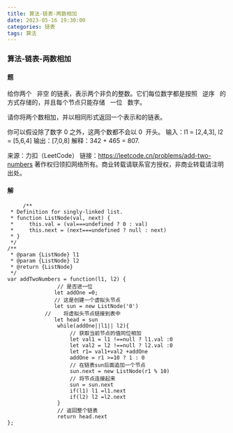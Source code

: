 ```yaml
---
title: 算法-链表-两数相加
date: 2023-05-16 19:30:00
categories: 链表
tags: 算法
---
```


### 算法-链表-两数相加

#### 题

给你两个   非空 的链表，表示两个非负的整数。它们每位数字都是按照   逆序   的方式存储的，并且每个节点只能存储   一位   数字。

请你将两个数相加，并以相同形式返回一个表示和的链表。

你可以假设除了数字 0 之外，这两个数都不会以 0  开头。
输入：l1 = [2,4,3], l2 = [5,6,4]
输出：[7,0,8]
解释：342 + 465 = 807.

来源：力扣（LeetCode）
链接：https://leetcode.cn/problems/add-two-numbers
著作权归领扣网络所有。商业转载请联系官方授权，非商业转载请注明出处。

#### 解

```
     /**
 * Definition for singly-linked list.
 * function ListNode(val, next) {
 *     this.val = (val===undefined ? 0 : val)
 *     this.next = (next===undefined ? null : next)
 * }
 */
/**
 * @param {ListNode} l1
 * @param {ListNode} l2
 * @return {ListNode}
 */
var addTwoNumbers = function(l1, l2) {
                // 是否进一位
               let addOne =0;
               // 这是创建一个虚拟头节点
               let sun = new ListNode('0')
            //    将虚拟头节点链接到表中
               let head = sun
                while(addOne||l1|| l2){
                    // 获取当前节点的值同位相加
                    let val1 = l1 !==null ? l1.val :0
                    let val2 = l2 !==null ? l2.val :0
                    let r1= val1+val2 +addOne
                    addOne = r1 >=10 ? 1 : 0
                    // 在链表sun后面追加一个节点
                    sun.next = new ListNode(r1 % 10)
                    // 将节点连接起来
                    sun = sun.next
                    if(l1) l1 =l1.next
                    if(l2) l2 =l2.next
                }
                // 返回整个链表
                return head.next
};
```
